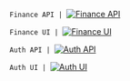 `Finance API | `[![Finance API](https://github.com/targoninc/finance-api/actions/workflows/docker-image.yml/badge.svg)](https://github.com/targoninc/finance-api/actions/workflows/docker-image.yml)

`Finance UI | `[![Finance UI](https://github.com/targoninc/finance-ui/actions/workflows/docker-image.yml/badge.svg)](https://github.com/targoninc/finance-ui/actions/workflows/docker-image.yml)

`Auth API | `[![Auth API](https://github.com/targoninc/auth-api/actions/workflows/docker-image.yml/badge.svg)](https://github.com/targoninc/auth-api/actions/workflows/docker-image.yml)

`Auth UI | `[![Auth UI](https://github.com/targoninc/auth-ui/actions/workflows/docker-image.yml/badge.svg)](https://github.com/targoninc/auth-ui/actions/workflows/docker-image.yml)
